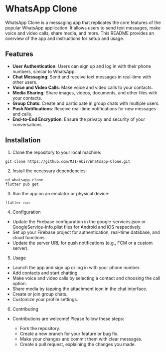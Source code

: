 # WhatsApp Clone

WhatsApp Clone is a messaging app that replicates the core features of the popular WhatsApp application. It allows users to send text messages, make voice and video calls, share media, and more. This README provides an overview of the app and instructions for setup and usage.

## Features

- **User Authentication**: Users can sign up and log in with their phone numbers, similar to WhatsApp.
- **Chat Messaging**: Send and receive text messages in real-time with other users.
- **Voice and Video Calls**: Make voice and video calls to your contacts.
- **Media Sharing**: Share images, videos, documents, and other files with your contacts.
- **Group Chats**: Create and participate in group chats with multiple users.
- **Push Notifications**: Receive real-time notifications for new messages and calls.
- **End-to-End Encryption**: Ensure the privacy and security of your conversations.

## Installation

1. Clone the repository to your local machine:

  ```
  git clone https://github.com/MJI-Abir/Whatsapp-Clone.git
  ```

2. Install the necessary dependencies:
  ```
  cd whatsapp-clone
  flutter pub get
  ```

3. Run the app on an emulator or physical device:
  ```
  flutter run
  ```

4. Configuration
  - Update the Firebase configuration in the google-services.json or GoogleService-Info.plist files for Android and iOS respectively.
  - Set up your Firebase project for authentication, real-time database, and cloud functions.
  - Update the server URL for push notifications (e.g., FCM or a custom server).

5. Usage
  - Launch the app and sign up or log in with your phone number.
  - Add contacts and start chatting.
  - Make voice and video calls by selecting a contact and choosing the call option.
  - Share media by tapping the attachment icon in the chat interface.
  - Create or join group chats.
  - Customize your profile settings.

6. Contributing
  - Contributions are welcome! Please follow these steps:

    - Fork the repository.
    - Create a new branch for your feature or bug fix.
    - Make your changes and commit them with clear messages.
    - Create a pull request, explaining the changes you made.
